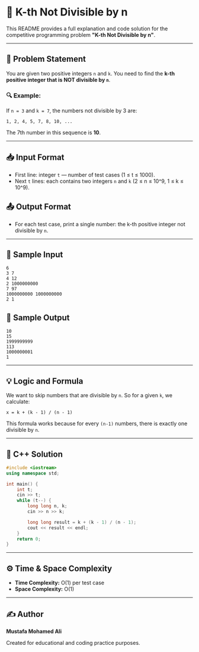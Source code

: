 # 📘 K-th Not Divisible by n

This README provides a full explanation and code solution for the competitive programming problem **"K-th Not Divisible by n"**.

---

## 🧩 Problem Statement

You are given two positive integers `n` and `k`. You need to find the **k-th positive integer that is NOT divisible by `n`**.

### 🔍 Example:

If `n = 3` and `k = 7`, the numbers not divisible by 3 are:

```
1, 2, 4, 5, 7, 8, 10, ...
```

The 7th number in this sequence is **10**.

---

## 📥 Input Format

* First line: integer `t` — number of test cases (1 ≤ t ≤ 1000).
* Next `t` lines: each contains two integers `n` and `k` (2 ≤ n ≤ 10^9, 1 ≤ k ≤ 10^9).

## 📤 Output Format

* For each test case, print a single number: the k-th positive integer not divisible by `n`.

---

## 📘 Sample Input

```
6
3 7
4 12
2 1000000000
7 97
1000000000 1000000000
2 1
```

## 📗 Sample Output

```
10
15
1999999999
113
1000000001
1
```

---

## 💡 Logic and Formula

We want to skip numbers that are divisible by `n`. So for a given `k`, we calculate:

```
x = k + (k - 1) / (n - 1)
```

This formula works because for every `(n-1)` numbers, there is exactly one divisible by `n`.

---

## 🧠 C++ Solution

```cpp
#include <iostream>
using namespace std;

int main() {
    int t;
    cin >> t;
    while (t--) {
        long long n, k;
        cin >> n >> k;

        long long result = k + (k - 1) / (n - 1);
        cout << result << endl;
    }
    return 0;
}
```

---

## ⚙️ Time & Space Complexity

* **Time Complexity:** O(1) per test case
* **Space Complexity:** O(1)

---

## ✍️ Author

**Mustafa Mohamed Ali**

Created for educational and coding practice purposes.
